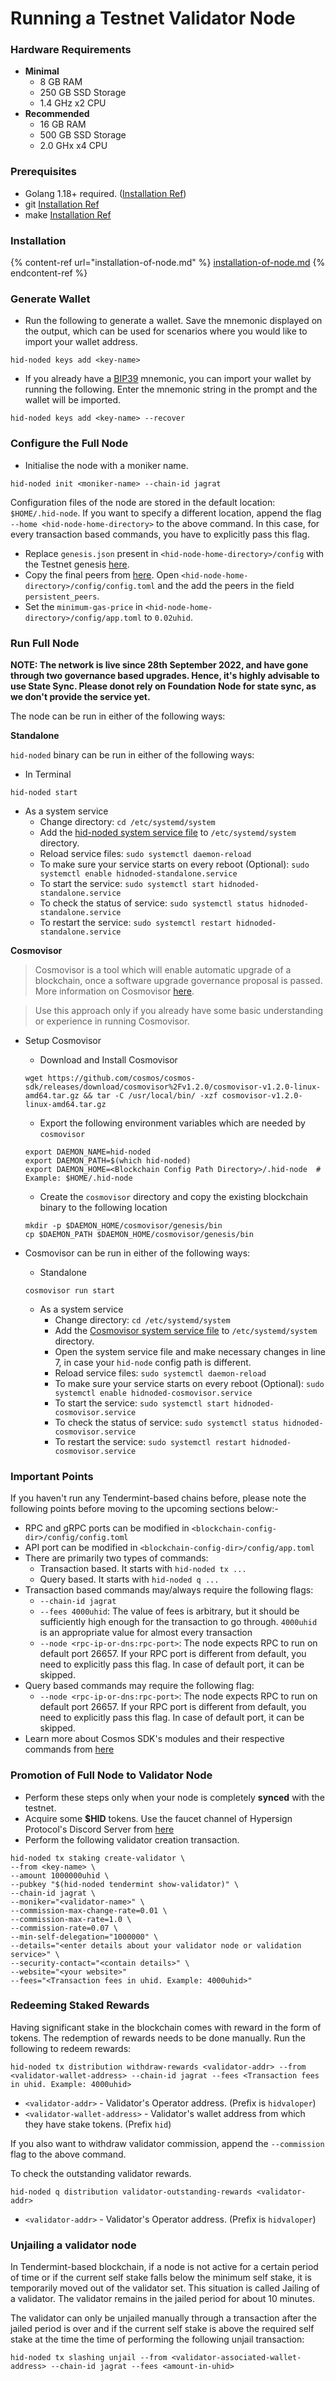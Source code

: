 # Running a Testnet Validator Node

### Hardware Requirements

* **Minimal**
  * 8 GB RAM
  * 250 GB SSD Storage
  * 1.4 GHz x2 CPU
* **Recommended**
  * 16 GB RAM
  * 500 GB SSD Storage
  * 2.0 GHx x4 CPU

### Prerequisites

* Golang 1.18+ required. ([Installation Ref](https://go.dev/doc/install))
* git [Installation Ref](https://git-scm.com/book/en/v2/Getting-Started-Installing-Git)
* make [Installation Ref](https://linuxhint.com/install-make-ubuntu/)

### Installation

{% content-ref url="installation-of-node.md" %}
[installation-of-node.md](installation-of-node.md)
{% endcontent-ref %}

### Generate Wallet

* Run the following to generate a wallet. Save the mnemonic displayed on the output, which can be used for scenarios where you would like to import your wallet address.

```
hid-noded keys add <key-name>
```

* If you already have a [BIP39](https://github.com/bitcoin/bips/tree/master/bip-0039) mnemonic, you can import your wallet by running the following. Enter the mnemonic string in the prompt and the wallet will be imported.

```
hid-noded keys add <key-name> --recover
```

### Configure the Full Node

* Initialise the node with a moniker name.

```
hid-noded init <moniker-name> --chain-id jagrat
```

Configuration files of the node are stored in the default location: `$HOME/.hid-node`. If you want to specify a different location, append the flag `--home <hid-node-home-directory>` to the above command. In this case, for every transaction based commands, you have to explicitly pass this flag.

* Replace `genesis.json` present in `<hid-node-home-directory>/config` with the Testnet genesis [here](https://github.com/hypersign-protocol/networks/blob/master/testnet/jagrat/final\_genesis.json).
* Copy the final peers from [here](https://github.com/hypersign-protocol/networks/blob/master/testnet/jagrat/final\_peers.txt). Open `<hid-node-home-directory>/config/config.toml` and the add the peers in the field `persistent_peers`.
* Set the `minimum-gas-price` in `<hid-node-home-directory>/config/app.toml` to `0.02uhid`.

### Run Full Node

**NOTE: The network is live since 28th September 2022, and have gone through two governance based upgrades. Hence, it's highly advisable to use State Sync. Please donot rely on Foundation Node for state sync, as we don't provide the service yet.**

The node can be run in either of the following ways:

**Standalone**

`hid-noded` binary can be run in either of the following ways:

* In Terminal

```
hid-noded start
```

* As a system service
  * Change directory: `cd /etc/systemd/system`
  * Add the [hid-noded system service file](https://github.com/hypersign-protocol/hid-node/blob/main/contrib/hidnoded-standalone.service) to `/etc/systemd/system` directory.
  * Reload service files: `sudo systemctl daemon-reload`
  * To make sure your service starts on every reboot (Optional): `sudo systemctl enable hidnoded-standalone.service`
  * To start the service: `sudo systemctl start hidnoded-standalone.service`
  * To check the status of service: `sudo systemctl status hidnoded-standalone.service`
  * To restart the service: `sudo systemctl restart hidnoded-standalone.service`

**Cosmovisor**

> Cosmovisor is a tool which will enable automatic upgrade of a blockchain, once a software upgrade governance proposal is passed. More information on Cosmovisor [here](https://docs.cosmos.network/v0.45/run-node/cosmovisor.html).

> Use this approach only if you already have some basic understanding or experience in running Cosmovisor.

*   Setup Cosmovisor

    * Download and Install Cosmovisor

    ```
    wget https://github.com/cosmos/cosmos-sdk/releases/download/cosmovisor%2Fv1.2.0/cosmovisor-v1.2.0-linux-amd64.tar.gz && tar -C /usr/local/bin/ -xzf cosmovisor-v1.2.0-linux-amd64.tar.gz
    ```

    * Export the following environment variables which are needed by `cosmovisor`

    ```
    export DAEMON_NAME=hid-noded
    export DAEMON_PATH=$(which hid-noded)
    export DAEMON_HOME=<Blockchain Config Path Directory>/.hid-node  # Example: $HOME/.hid-node
    ```

    * Create the `cosmovisor` directory and copy the existing blockchain binary to the following location

    ```
    mkdir -p $DAEMON_HOME/cosmovisor/genesis/bin
    cp $DAEMON_PATH $DAEMON_HOME/cosmovisor/genesis/bin
    ```
*   Cosmovisor can be run in either of the following ways:

    * Standalone

    ```
    cosmovisor run start
    ```

    * As a system service
      * Change directory: `cd /etc/systemd/system`
      * Add the [Cosmovisor system service file](https://github.com/hypersign-protocol/hid-node/blob/main/contrib/hidnoded-cosmovisor.service) to `/etc/systemd/system` directory.
      * Open the system service file and make necessary changes in line 7, in case your `hid-node` config path is different.
      * Reload service files: `sudo systemctl daemon-reload`
      * To make sure your service starts on every reboot (Optional): `sudo systemctl enable hidnoded-cosmovisor.service`
      * To start the service: `sudo systemctl start hidnoded-cosmovisor.service`
      * To check the status of service: `sudo systemctl status hidnoded-cosmovisor.service`
      * To restart the service: `sudo systemctl restart hidnoded-cosmovisor.service`

### Important Points

If you haven't run any Tendermint-based chains before, please note the following points before moving to the upcoming sections below:-

* RPC and gRPC ports can be modified in `<blockchain-config-dir>/config/config.toml`
* API port can be modified in `<blockchain-config-dir>/config/app.toml`
* There are primarily two types of commands:
  * Transaction based. It starts with `hid-noded tx ...`
  * Query based. It starts with `hid-noded q ...`
* Transaction based commands may/always require the following flags:
  * `--chain-id jagrat`
  * `--fees 4000uhid`: The value of fees is arbitrary, but it should be sufficiently high enough for the transaction to go through. `4000uhid` is an appropriate value for almost every transaction
  * `--node <rpc-ip-or-dns:rpc-port>`: The node expects RPC to run on default port 26657. If your RPC port is different from default, you need to explicitly pass this flag. In case of default port, it can be skipped.
* Query based commands may require the following flag:
  * `--node <rpc-ip-or-dns:rpc-port>`: The node expects RPC to run on default port 26657. If your RPC port is different from default, you need to explicitly pass this flag. In case of default port, it can be skipped.
* Learn more about Cosmos SDK's modules and their respective commands from [here](https://docs.cosmos.network/v0.45/modules/)

### Promotion of Full Node to Validator Node

* Perform these steps only when your node is completely **synced** with the testnet.
* Acquire some **$HID** tokens. Use the faucet channel of Hypersign Protocol's Discord Server from [here](https://discord.com/channels/777575858075861033/1024638479818293318)
* Perform the following validator creation transaction.

```
hid-noded tx staking create-validator \
--from <key-name> \
--amount 1000000uhid \
--pubkey "$(hid-noded tendermint show-validator)" \
--chain-id jagrat \
--moniker="<validator-name>" \
--commission-max-change-rate=0.01 \
--commission-max-rate=1.0 \
--commission-rate=0.07 \
--min-self-delegation="1000000" \
--details="<enter details about your validator node or validation service>" \
--security-contact="<contain details>" \
--website="<your website>"
--fees="<Transaction fees in uhid. Example: 4000uhid>"
```

### Redeeming Staked Rewards

Having significant stake in the blockchain comes with reward in the form of tokens. The redemption of rewards needs to be done manually. Run the following to redeem rewards:

```
hid-noded tx distribution withdraw-rewards <validator-addr> --from <validator-wallet-address> --chain-id jagrat --fees <Transaction fees in uhid. Example: 4000uhid>
```

* `<validator-addr>` - Validator's Operator address. (Prefix is `hidvaloper`)
* `<validator-wallet-address>` - Validator's wallet address from which they have stake tokens. (Prefix `hid`)

If you also want to withdraw validator commission, append the `--commission` flag to the above command.

To check the outstanding validator rewards.

```
hid-noded q distribution validator-outstanding-rewards <validator-addr>
```

* `<validator-addr>` - Validator's Operator address. (Prefix is `hidvaloper`)

### Unjailing a validator node

In Tendermint-based blockchain, if a node is not active for a certain period of time or if the current self stake falls below the minimum self stake, it is temporarily moved out of the validator set. This situation is called Jailing of a validator. The validator remains in the jailed period for about 10 minutes.

The validator can only be unjailed manually through a transaction after the jailed period is over and if the current self stake is above the required self stake at the time the time of performing the following unjail transaction:

```
hid-noded tx slashing unjail --from <validator-associated-wallet-address> --chain-id jagrat --fees <amount-in-uhid>
```
